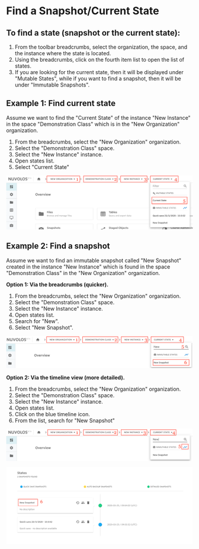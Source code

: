 # Find a Snapshot/Current State

## To find a state \(snapshot or the current state\):

1. From the toolbar breadcrumbs, select the organization, the space, and the instance where the state is located.
2. Using the breadcrumbs, click on the fourth item list to open the list of states.
3. If you are looking for the current state, then it will be displayed under "Mutable States", while if you want to find a snapshot, then it will be under "Immutable Snapshots".

## Example 1: Find current state

Assume we want to find the "Current State" of the instance "New Instance" in the space "Demonstration Class" which is in the "New Organization" organization.

1. From the breadcrumbs, select the "New Organization" organization. 
2. Select the "Demonstration Class" space.
3. Select the "New Instance" instance.
4. Open states list.
5. Select "Current State"

![](../../.gitbook/assets/screen-shot-2020-03-23-at-10.06.09-am.png)

## Example 2: Find a snapshot

Assume we want to find an immutable snapshot called "New Snapshot" created in the instance "New Instance" which is found in the space "Demonstration Class" in the "New Organization" organization.

**Option 1: Via the breadcrumbs \(quicker\).**

1. From the breadcrumbs, select the "New Organization" organization. 
2. Select the "Demonstration Class" space.
3. Select the "New Instance" instance.
4. Open states list.
5. Search for "New".
6. Select "New Snapshot".

![](../../.gitbook/assets/screen-shot-2020-03-23-at-10.12.30-am.png)

**Option 2: Via the timeline view \(more detailed\).**

1. From the breadcrumbs, select the "New Organization" organization. 
2. Select the "Demonstration Class" space.
3. Select the "New Instance" instance.
4. Open states list.
5. Click on the blue timeline icon.
6. From the list, search for "New Snapshot"

![](../../.gitbook/assets/screen-shot-2020-03-23-at-10.18.03-am.png)

![](../../.gitbook/assets/screen-shot-2020-03-23-at-10.20.08-am%20%281%29.png)

